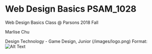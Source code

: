 # Web Design Basics PSAM_1028
Web Design Basics Class @ Parsons 2018 Fall

Marlise Chu 

Design Technology - Game Design, Junior 
(/images/logo.png)
Format: ![Alt Text](https://scontent.fnyc1-1.fna.fbcdn.net/v/t31.0-8/18077073_10212815795729647_8066724533503912715_o.jpg?oh=95f9e55156ff7c62f2a3934c5b5ceb8c&oe=5AEA3935)
